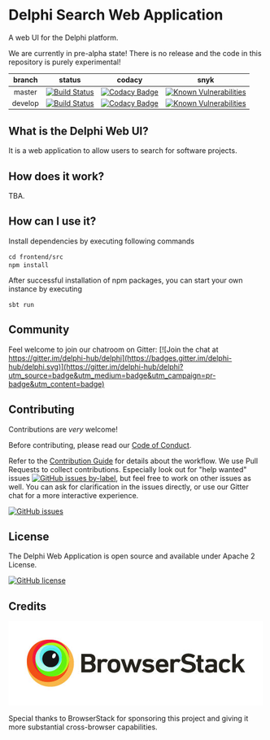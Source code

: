 # Delphi Search Web Application

A web UI for the Delphi platform.

We are currently in pre-alpha state! There is no release and the code in
this repository is purely experimental!

|branch | status | codacy | snyk |
| :---: | :---: | :---: | :---: |  
| master | [![Build Status](https://travis-ci.org/delphi-hub/delphi-webapp.svg?branch=master)](https://travis-ci.org/delphi-hub/delphi-webapp) | [![Codacy Badge](https://api.codacy.com/project/badge/Grade/028514482122477da65ce35ef69853fc)](https://www.codacy.com/project/delphi-hub/delphi-webapp/dashboard?utm_source=github.com&amp;utm_medium=referral&amp;utm_content=delphi-hub/delphi-webapp&amp;utm_campaign=Badge_Grade_Dashboard)| [![Known Vulnerabilities](https://snyk.io/test/github/delphi-hub/delphi-webapp/badge.svg?targetFile=build.sbt)](https://snyk.io/test/github/delphi-hub/delphi-webapp/?targetFile=build.sbt) |
| develop | [![Build Status](https://travis-ci.org/delphi-hub/delphi-webapp.svg?branch=develop)](https://travis-ci.org/delphi-hub/delphi-webapp) | [![Codacy Badge](https://api.codacy.com/project/badge/Grade/028514482122477da65ce35ef69853fc?branch=develop)](https://www.codacy.com/project/delphi-hub/delphi-webapp/dashboard?branch=develop&amp;utm_source=github.com&amp;utm_medium=referral&amp;utm_content=delphi-hub/delphi-webapp&amp;utm_campaign=Badge_Grade_Dashboard) | [![Known Vulnerabilities](https://snyk.io/test/github/delphi-hub/delphi-webapp/develop/badge.svg?targetFile=build.sbt)](https://snyk.io/test/github/delphi-hub/delphi-webapp/develop/?targetFile=build.sbt) |

## What is the Delphi Web UI?

It is a web application to allow users to search for software projects.

## How does it work?

TBA.

## How can I use it?
Install dependencies by executing following commands
```
cd frontend/src
npm install
```
After successful installation of npm packages, you can start your own instance by executing
```
sbt run
```

## Community

Feel welcome to join our chatroom on Gitter: [![Join the chat at https://gitter.im/delphi-hub/delphi](https://badges.gitter.im/delphi-hub/delphi.svg)](https://gitter.im/delphi-hub/delphi?utm_source=badge&utm_medium=badge&utm_campaign=pr-badge&utm_content=badge)

## Contributing

Contributions are *very* welcome!

Before contributing, please read our [Code of Conduct](CODE_OF_CONDUCT.md).

Refer to the [Contribution Guide](CONTRIBUTING.md) for details about the workflow.
We use Pull Requests to collect contributions. Especially look out for "help wanted" issues
[![GitHub issues by-label](https://img.shields.io/github/issues/delphi-hub/delphi-webapp/help%20wanted.svg)](https://github.com/delphi-hub/delphi-webapp/issues?q=is%3Aopen+is%3Aissue+label%3A%22help+wanted%22),
but feel free to work on other issues as well.
You can ask for clarification in the issues directly, or use our Gitter
chat for a more interactive experience.

[![GitHub issues](https://img.shields.io/github/issues/delphi-hub/delphi-webapp.svg)](https://github.com/delphi-hub/delphi-management/issues)


## License

The Delphi Web Application is open source and available under Apache 2 License.

[![GitHub license](https://img.shields.io/github/license/delphi-hub/delphi-webapp.svg)](https://github.com/delphi-hub/delphi-webapp/blob/master/LICENSE)

## Credits

[![](public/images/browserstack.jpg)](http://www.browserstack.com "BrowserStack")

Special thanks to BrowserStack for sponsoring this project and giving it more substantial cross-browser capabilities.
